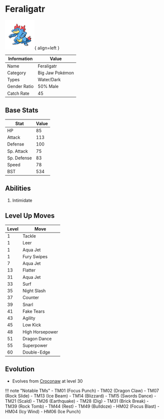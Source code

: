 # Feraligatr

![Feraligatr](../images/pokemon/160.png){ align=left }

| Information | Value |
|------------|--------|
| Name | Feraligatr |
| Category | Big Jaw Pokémon |
| Types | Water/Dark |
| Gender Ratio | 50% Male |
| Catch Rate | 45 |

## Base Stats

| Stat | Value |
|------|-------|
| HP | 85 |
| Attack | 113 |
| Defense | 100 |
| Sp. Attack | 75 |
| Sp. Defense | 83 |
| Speed | 78 |
| BST | 534 |

## Abilities
1. Intimidate

## Level Up Moves
| Level | Move |
|-------|------|
| 1 | Tackle |
| 1 | Leer |
| 1 | Aqua Jet |
| 1 | Fury Swipes |
| 7 | Aqua Jet |
| 13 | Flatter |
| 31 | Aqua Jet |
| 33 | Surf |
| 35 | Night Slash |
| 37 | Counter |
| 39 | Snarl |
| 41 | Fake Tears |
| 43 | Agility |
| 45 | Low Kick |
| 48 | High Horsepower |
| 51 | Dragon Dance |
| 55 | Superpower |
| 60 | Double-Edge |

## Evolution
- Evolves from [Croconaw](159-croconaw.md) at level 30

!!! note "Notable TMs"
    - TM01 (Focus Punch)
    - TM02 (Dragon Claw)
    - TM07 (Rock Slide)
    - TM13 (Ice Beam)
    - TM14 (Blizzard)
    - TM15 (Swords Dance)
    - TM21 (Scald)
    - TM26 (Earthquake)
    - TM28 (Dig)
    - TM31 (Brick Break)
    - TM39 (Rock Tomb)
    - TM44 (Rest)
    - TM49 (Bulldoze)
    - HM02 (Focus Blast)
    - HM04 (Icy Wind)
    - HM06 (Ice Punch)
